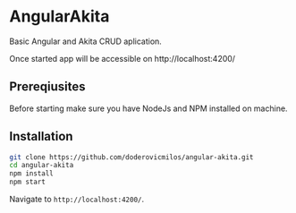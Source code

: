 # AngularAkita

Basic Angular and Akita CRUD aplication.

Once started app will be accessible on http://localhost:4200/

## Prereqiusites

Before starting make sure you have NodeJs and NPM installed on machine.

## Installation

```bash
git clone https://github.com/doderovicmilos/angular-akita.git
cd angular-akita
npm install
npm start

```

Navigate to `http://localhost:4200/`.
